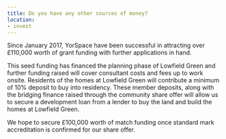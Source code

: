 ```yaml
---
title: Do you have any other sources of money?
location:
- invest
---
```

Since January 2017, YorSpace have been successful in attracting over £110,000 worth of grant funding with further applications in hand.

This seed funding has financed the planning phase of Lowfield Green and further funding raised will cover consultant costs and fees up to work onsite. Residents of the homes at Lowfield Green will contribute a minimum of 10% deposit to buy into residency. These member deposits, along with the bridging finance raised through the community share offer will allow us to secure a development loan from a lender to buy the land and build the homes at Lowfield Green.

We hope to secure £100,000 worth of match funding once standard mark accreditation is confirmed for our share offer.
